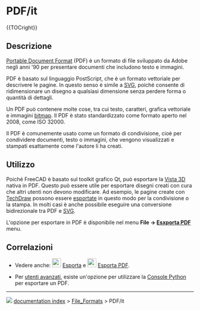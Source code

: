 # PDF/it
{{TOCright}}



## Descrizione

[Portable Document Format](https://en.wikipedia.org/wiki/PDF) (PDF) è un formato di file sviluppato da Adobe negli anni \'90 per presentare documenti che includono testo e immagini.

PDF è basato sul linguaggio PostScript, che è un formato vettoriale per descrivere le pagine. In questo senso è simile a [SVG](SVG/it.md), poiché consente di ridimensionare un disegno a qualsiasi dimensione senza perdere forma o quantità di dettagli.

Un PDF può contenere molte cose, tra cui testo, caratteri, grafica vettoriale e immagini [bitmap](bitmap/it.md). Il PDF è stato standardizzato come formato aperto nel 2008, come ISO 32000.

Il PDF è comunemente usato come un formato di condivisione, cioè per condividere documenti, testo o immagini, che vengono visualizzati e stampati esattamente come l\'autore li ha creati.



## Utilizzo

Poiché FreeCAD è basato sul toolkit grafico Qt, può esportare la [Vista 3D](3D_view/it.md) nativa in PDF. Questo può essere utile per esportare disegni creati con cura che altri utenti non devono modificare. Ad esempio, le pagine create con [TechDraw](TechDraw_Workbench/it.md) possono essere [esportate](Std_Export/it.md) in questo modo per la condivisione o la stampa. In molti casi è anche possibile eseguire una conversione bidirezionale tra PDF e [SVG](SVG/it.md).

L\'opzione per esportare in PDF è disponibile nel menu **File → [Esxporta PDF](Std_Export/it.md)** menu.



## Correlazioni

-   Vedere anche: <img alt="" src=images/Std_Export.svg  style="width:24px;"> [Esporta](Std_Export/it.md) e <img alt="" src=images/Std_PrintPdf.svg  style="width:24px;"> [Esporta PDF](Std_PrintPdf/it.md).

-   Per [utenti avanzati](Power_users_hub/it.md), esiste un\'opzione per utilizzare la [Console Python](Python_console/it.md) per esportare un PDF.



---
![](images/Button_right.svg) [documentation index](../README.md) > [File_Formats](Category_File_Formats.md) > PDF/it
